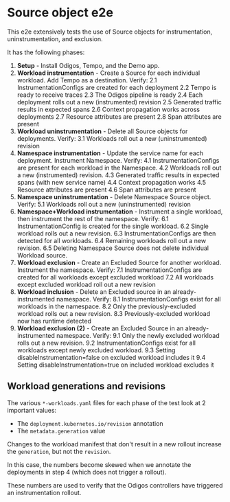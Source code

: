 # Source object e2e

This e2e extensively tests the use of Source objects for instrumentation, uninstrumentation, and exclusion.

It has the following phases:

1. **Setup** - Install Odigos, Tempo, and the Demo app.
2. **Workload instrumentation** - Create a Source for each individual workload. Add Tempo as a destination. Verify:
  2.1 InstrumentationConfigs are created for each deployment
  2.2 Tempo is ready to receive traces
  2.3 The Odigos pipeline is ready
  2.4 Each deployment rolls out a new (instrumented) revision
  2.5 Generated traffic results in expected spans
  2.6 Context propagation works across deployments
  2.7 Resource attributes are present
  2.8 Span attributes are present
3. **Workload uninstrumentation** - Delete all Source objects for deployments. Verify:
  3.1 Workloads roll out a new (uninstrumented) revision
4. **Namespace instrumentation** - Update the service name for each deployment. Instrument Namespace. Verify:
  4.1 InstrumentationConfigs are present for each workload in the Namespace.
  4.2 Workloads roll out a new (instrumented) revision.
  4.3 Generated traffic results in expected spans (with new service name)
  4.4 Context propagation works
  4.5 Resource attributes are present
  4.6 Span attributes are present
5. **Namespace uninstrumentation** - Delete Namespace Source object. Verify:
  5.1 Workloads roll out a new (uninstrumented) revision
6. **Namespace+Workload instrumentation** - Instrument a single workload, then instrument the rest of the namespace. Verify:
  6.1 InstrumentationConfig is created for the single workload.
  6.2 Single workload rolls out a new revision.
  6.3 InstrumentationConfigs are then detected for all workloads.
  6.4 Remaining workloads roll out a new revision.
  6.5 Deleting Namespace Source does not delete individual Workload source.
7. **Workload exclusion** - Create an Excluded Source for another workload. Instrument the namespace. Verify:
  7.1 InstrumentationConfigs are created for all workloads except excluded workload
  7.2 All workloads except excluded workload roll out a new revision
8. **Workload inclusion** - Delete an Excluded source in an already-instrumented namespace. Verify:
  8.1 InstrumentationConfigs exist for all workloads in the namespace.
  8.2 Only the previously-excluded workload rolls out a new revision.
  8.3 Previously-excluded workload now has runtime detected
9. **Workload exclusion (2)** - Create an Excluded Source in an already-instrumented namespace. Verify:
  9.1 Only the newly excluded workload rolls out a new revision.
  9.2 InstrumentationConfigs exist for all workloads except newly excluded workload.
  9.3 Setting disableInstrumentation=false on excluded workload includes it
  9.4 Setting disableInstrumentation=true on included workload excludes it

## Workload generations and revisions

The various `*-workloads.yaml` files for each phase of the test look at 2 important values:

* The `deployment.kubernetes.io/revision` annotation
* The `metadata.generation` value

Changes to the workload manifest that don't result in a new rollout increase the `generation`, but not the `revision`.

In this case, the numbers become skewed when we annotate the deployments in step 4 (which does not trigger a rollout).

These numbers are used to verify that the Odigos controllers have triggered an instrumentation rollout.
